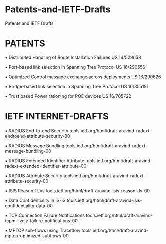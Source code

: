 # Patents-and-IETF-Drafts
Patents and IETF Drafts

PATENTS
=======
▪ Distributed Handling of Route Installation Failures US 14/529658

▪ Port-based link selection in Spanning Tree Protocol US 16/290556

▪ Optimized Control message exchange across deployments US 16/290626

▪ Bridge-based link selection in Spanning Tree Protocol US 16/355181

▪ Trust based Power rationing for POE devices US 16/705722


IETF INTERNET-DRAFTS
====================
▪ RADIUS End-to-end Security tools.ietf.org/html/draft-aravind-radext-endtoend-attribute-security-00

▪ RADIUS Message Bundling tools.ietf.org/html/draft-aravind-radext-message-bundling-00

▪ RADIUS Extended Identifier Attribute tools.ietf.org/html/draft-aravind-radext-extended-identifier-attribute-00

▪ RADIUS Attribute Security tools.ietf.org/html/draft-aravind-radext-attribute-security-00

▪ ISIS Reason TLVs tools.ietf.org/html/draft-aravind-isis-reason-tlv-00

▪ Data Confidentiality in IS-IS tools.ietf.org/html/draft-aravind-isis-confidentiality-data-00

▪ TCP Connection Failure Notifications tools.ietf.org/html/draft-aravind-tcpm-lively-failure-notifications-00

▪ MPTCP sub-flows using Traceflow tools.ietf.org/html/draft-aravind-mptcp-optimized-subflows-00

